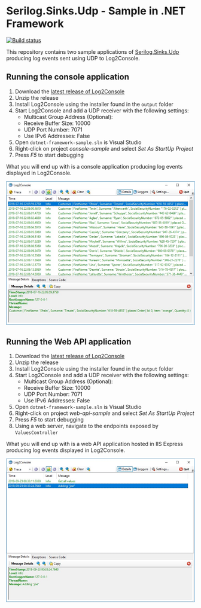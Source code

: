 # Serilog.Sinks.Udp - Sample in .NET Framework

[![Build status](https://ci.appveyor.com/api/projects/status/8ug10frn48u40620/branch/master?svg=true)](https://ci.appveyor.com/project/FantasticFiasco/serilog-sinks-udp-sample-dotnet-framework/branch/master)

This repository contains two sample applications of [Serilog.Sinks.Udp](https://github.com/FantasticFiasco/serilog-sinks-upd) producing log events sent using UDP to Log2Console.

## Running the console application

1. Download the [latest release of Log2Console](https://github.com/Statyk7/log2console/releases)
1. Unzip the release
1. Install Log2Console using the installer found in the `output` folder
1. Start Log2Console and add a UDP receiver with the following settings:
    - Multicast Group Address (Optional): 
    - Receive Buffer Size: 10000
    - UDP Port Number: 7071
    - Use IPv6 Addresses: False
1. Open `dotnet-framework-sample.sln` is Visual Studio
1. Right-click on project _console-sample_ and select _Set As StartUp Project_
1. Press _F5_ to start debugging

What you will end up with is a console application producing log events displayed in Log2Console.

![Log2Console](./doc/resources/log2console-console.jpg)

## Running the Web API application 

1. Download the [latest release of Log2Console](https://github.com/Statyk7/log2console/releases)
1. Unzip the release
1. Install Log2Console using the installer found in the `output` folder
1. Start Log2Console and add a UDP receiver with the following settings:
    - Multicast Group Address (Optional): 
    - Receive Buffer Size: 10000
    - UDP Port Number: 7071
    - Use IPv6 Addresses: False
1. Open `dotnet-framework-sample.sln` is Visual Studio
1. Right-click on project _web-api-sample_ and select _Set As StartUp Project_
1. Press _F5_ to start debugging
1. Using a web server, navigate to the endpoints exposed by `ValuesController`

What you will end up with is a web API application hosted in IIS Express producing log events displayed in Log2Console.

![Log2Console](./doc/resources/log2console-web-api.jpg)